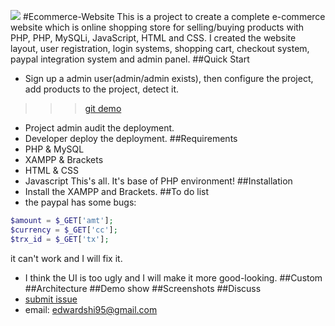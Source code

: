 
![](https://github.com/shi-edward/Ecommerce-website/blob/master/photo/ecommerce_photo.png)
#Ecommerce-Website
This is a project to create a complete e-commerce website which is online shopping store for selling/buying products with PHP, PHP, MySQLi, JavaScript, HTML and CSS. I created the website layout, user registration, login systems, shopping cart, checkout system, paypal integration system and admin panel.
##Quick Start
* Sign up a admin user(admin/admin exists), then configure the project, add products to the project, detect it.
>>>[git demo](弄完再添加)
* Project admin audit the deployment.
* Developer deploy the deployment.
##Requirements
* PHP & MySQL
* XAMPP & Brackets
* HTML & CSS
* Javascript
This's all. It's base of PHP environment!
##Installation
* Install the XAMPP and Brackets.
##To do list
* the paypal has some bugs:
```php
$amount = $_GET['amt']; 
$currency = $_GET['cc']; 
$trx_id = $_GET['tx']; 
```
it can't work and I will fix it.
* I think the UI is too ugly and I will make it more good-looking.
##Custom
##Architecture
##Demo show
##Screenshots
##Discuss
* [submit issue](https://github.com/shi-edward/Ecommerce-website/issues)
* email: edwardshi95@gmail.com
